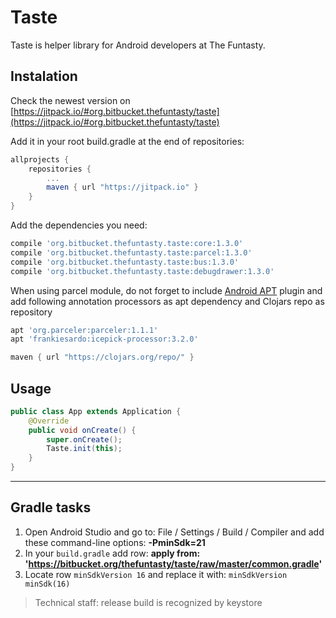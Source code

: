 # Taste #

Taste is helper library for Android developers at The Funtasty.


## Instalation

Check the newest version on [https://jitpack.io/#org.bitbucket.thefuntasty/taste](https://jitpack.io/#org.bitbucket.thefuntasty/taste)

Add it in your root build.gradle at the end of repositories:

```groovy
allprojects {
    repositories {
        ...
        maven { url "https://jitpack.io" }
    }
}
```

Add the dependencies you need:

```groovy
compile 'org.bitbucket.thefuntasty.taste:core:1.3.0'
compile 'org.bitbucket.thefuntasty.taste:parcel:1.3.0'
compile 'org.bitbucket.thefuntasty.taste:bus:1.3.0'
compile 'org.bitbucket.thefuntasty.taste:debugdrawer:1.3.0'
```

When using parcel module, do not forget to include [Android APT](https://bitbucket.org/hvisser/android-apt) plugin and add following annotation processors as apt dependency and Clojars repo as repository
```groovy
apt 'org.parceler:parceler:1.1.1'
apt 'frankiesardo:icepick-processor:3.2.0'
```
```groovy
maven { url "https://clojars.org/repo/" }
```

## Usage

```java
public class App extends Application {
    @Override
    public void onCreate() {
        super.onCreate();
        Taste.init(this);
    }
}
```

***

## Gradle tasks

1. Open Android Studio and go to: File / Settings / Build / Compiler and add these command-line options: **-PminSdk=21**
2. In your `build.gradle` add row: **apply from: 'https://bitbucket.org/thefuntasty/taste/raw/master/common.gradle'**
3. Locate row `minSdkVersion 16` and replace it with: `minSdkVersion minSdk(16)`

> Technical staff: release build is recognized by keystore
